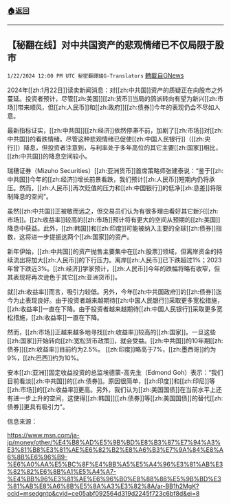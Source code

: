 ###  [:house:返回](README.md)
---


## 【秘翻在线】对中共国资产的悲观情绪已不仅局限于股市
`1/22/2024 12:00 PM UTC 秘密翻譯組G-Translators` [轉載自GNews](https://gnews.org/articles/2242193)

2024年[[zh:1月22日]]读卖新闻消息：对[[zh:中共国]]资产的质疑正在向股市之外蔓延。投资者预计，尽管[[zh:美国]][[zh:货币]]当局的鸽派转向有望为新兴[[zh:市场]]带来顺风，但[[zh:人民币]]和[[zh:政府]][[zh:债券]]今年的表现仍会不尽如人意。

最新指标证实，[[zh:中共国]][[zh:经济]]依然停滞不前，加剧了[[zh:市场]]对[[zh:中共国]]的看跌情绪。尽管这种悲观情绪已促使[[zh:中国人民银行]]（[[zh:央行]]）降息，但投资者注意到，与利率处于多年高位的其它主要[[zh:国家]]相比，[[zh:中共国]]的降息空间较小。

瑞穗证券（Mizuho Securities）[[zh:亚洲货币]]首席策略师张建泰说：“鉴于[[zh:中共国]]今年的[[zh:经济]]增长前景看跌，我们预计[[zh:人民币]]短期内仍将承压。然而，[[zh:人民币]]再次贬值的压力和[[zh:中国银行]]的低净[[zh:息差]]将限制降息的空间”。

虽然[[zh:中共国]]正被敬而远之，但交易员们认为有很多理由看好其它新兴[[zh:市场]]。[[zh:收益率]]较高的[[zh:市场]]预计将有更大的空间从预期的[[zh:美国]]降息中获益。此外，[[zh:韩国]]和[[zh:印度]]可能被纳入主要的全球[[zh:债券]]指数，这将进一步提振这两个[[zh:国家]]的资产。

新年伊始，[[zh:中共国]]的资产抛售主要集中在[[zh:股票]]领域，但离岸资金的持续流出将加大[[zh:人民币]]的下行压力。离岸[[zh:人民币]]已下跌超过1%；2023年曾下跌近3%。[[zh:经济]]学家预计，[[zh:人民币]]今年的跌幅将略有收窄，但其表现将再次逊色于其它[[zh:亚洲货币]]。

就[[zh:收益率]]而言，吸引力较低。另外，今年[[zh:中共国政府]]的[[zh:债券]]迄今为止表现良好。由于投资者越来越期待[[zh:中国人民银行]]采取更多宽松措施，[[zh:收益率]]一直在下降。由于投资者越来越期待[[zh:中国人民银行]]采取更多宽松措施，[[zh:收益率]]一直在下降。

然而，[[zh:市场]]正越来越多地寻找[[zh:收益率]]较高的[[zh:国家]]。一旦这些[[zh:国家]]开始转向[[zh:宽松货币政策]]，就会受益。[[zh:中共国]]的10年期[[zh:债券]][[zh:收益率]]目前约为2.5%。 [[zh:印度]]略高于7%，[[zh:墨西哥]]约为9%，[[zh:巴西]]约为10%。

安本[[zh:亚洲]]固定收益投资的总监埃德蒙\-高先生（Edmond Goh）表示：“我们目前看淡[[zh:中共国]]的[[zh:债券]]。原因很简单，[[zh:印度]]和[[zh:印尼]]等[[zh:市场]]的[[zh:收益率]]更高。另外，我们认为[[zh:美国国债]]在当前水平上还有进一步上升的空间，这使得[[zh:韩国]][[zh:债券]]等[[zh:美国国债]]的替代[[zh:债券]]更具有吸引力”。

信息来源：

https://www.msn.com/ja-jp/money/other/%E4%B8%AD%E5%9B%BD%E8%B3%87%E7%94%A3%E3%81%B8%E3%81%AE%E6%82%B2%E8%A6%B3%E7%9A%84%E8%A6%8B%E6%96%B9-%E6%A0%AA%E5%BC%8F%E4%BB%A5%E5%A4%96%E3%81%AB%E3%82%82%E6%8B%A1%E5%A4%A7-%E4%BB%96%E3%81%AE%E6%96%B0%E8%88%88%E5%9B%BD%E3%81%AB%E8%A6%8B%E5%8A%A3%E3%82%8A/ar-BB1h2MgK?ocid=msedgntp&cvid=ce05abf092564d319d2245f723c6bf8d&ei=8
